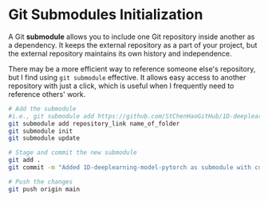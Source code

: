 # Git Submodules Initialization

A Git **submodule** allows you to include one Git repository inside another as a dependency. It keeps the external repository as a part of your project, but the external repository maintains its own history and independence.

There may be a more efficient way to reference someone else's repository, but I find using `git submodule` effective. It allows easy access to another repository with just a click, which is useful when I frequently need to reference others' work.

```bash
# Add the submodule
#i.e., git submodule add https://github.com/StChenHaoGitHub/1D-deeplearning-model-pytorch 1D-deeplearning-model-pytorch-main
git submodule add repository_link name_of_folder
git submodule init
git submodule update

# Stage and commit the new submodule
git add .
git commit -m "Added 1D-deeplearning-model-pytorch as submodule with correct name"

# Push the changes
git push origin main
```

